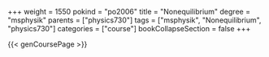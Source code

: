 +++
weight = 1550
pokind = "po2006"
title = "Nonequilibrium"
degree = "msphysik"
parents = ["physics730"]
tags = ["msphysik", "Nonequilibrium", "physics730"]
categories = ["course"]
bookCollapseSection = false
+++

{{< genCoursePage >}}
